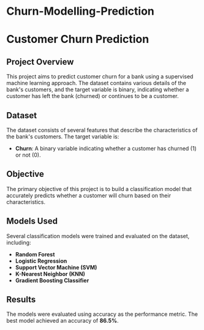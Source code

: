 # Churn-Modelling-Prediction
# Customer Churn Prediction

## Project Overview
This project aims to predict customer churn for a bank using a supervised machine learning approach. The dataset contains various details of the bank's customers, and the target variable is binary, indicating whether a customer has left the bank (churned) or continues to be a customer.

## Dataset
The dataset consists of several features that describe the characteristics of the bank's customers. The target variable is:
- **Churn**: A binary variable indicating whether a customer has churned (1) or not (0).

## Objective
The primary objective of this project is to build a classification model that accurately predicts whether a customer will churn based on their characteristics.

## Models Used
Several classification models were trained and evaluated on the dataset, including:
- **Random Forest**
- **Logistic Regression**
- **Support Vector Machine (SVM)**
- **K-Nearest Neighbor (KNN)**
- **Gradient Boosting Classifier**

## Results
The models were evaluated using accuracy as the performance metric. The best model achieved an accuracy of **86.5%**.

